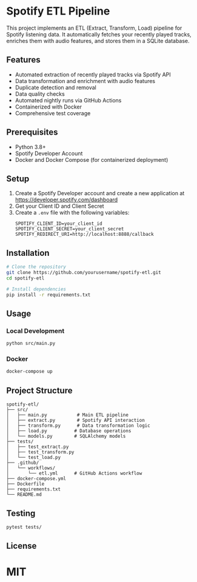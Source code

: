 # Spotify ETL Pipeline

This project implements an ETL (Extract, Transform, Load) pipeline for Spotify listening data. It automatically fetches your recently played tracks, enriches them with audio features, and stores them in a SQLite database.

## Features

- Automated extraction of recently played tracks via Spotify API
- Data transformation and enrichment with audio features
- Duplicate detection and removal
- Data quality checks
- Automated nightly runs via GitHub Actions
- Containerized with Docker
- Comprehensive test coverage

## Prerequisites

- Python 3.8+
- Spotify Developer Account
- Docker and Docker Compose (for containerized deployment)

## Setup

1. Create a Spotify Developer account and create a new application at https://developer.spotify.com/dashboard
2. Get your Client ID and Client Secret
3. Create a `.env` file with the following variables:
   ```
   SPOTIFY_CLIENT_ID=your_client_id
   SPOTIFY_CLIENT_SECRET=your_client_secret
   SPOTIFY_REDIRECT_URI=http://localhost:8888/callback
   ```

## Installation

```bash
# Clone the repository
git clone https://github.com/yourusername/spotify-etl.git
cd spotify-etl

# Install dependencies
pip install -r requirements.txt
```

## Usage

### Local Development

```bash
python src/main.py
```

### Docker

```bash
docker-compose up
```

## Project Structure

```
spotify-etl/
├── src/
│   ├── main.py           # Main ETL pipeline
│   ├── extract.py        # Spotify API interaction
│   ├── transform.py      # Data transformation logic
│   ├── load.py          # Database operations
│   └── models.py        # SQLAlchemy models
├── tests/
│   ├── test_extract.py
│   ├── test_transform.py
│   └── test_load.py
├── .github/
│   └── workflows/
│       └── etl.yml      # GitHub Actions workflow
├── docker-compose.yml
├── Dockerfile
├── requirements.txt
└── README.md
```

## Testing

```bash
pytest tests/
```

## License

MIT 
=======
